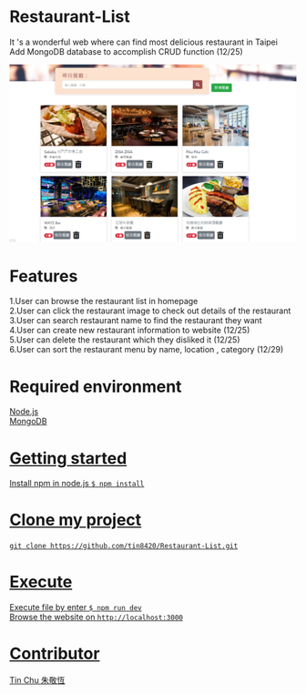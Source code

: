 # Restaurant-List
It 's a wonderful web where can find most delicious restaurant in Taipei<br>
Add MongoDB database to accomplish CRUD function (12/25)<br>


![abc](https://github.com/tin8420/Restaurant-List/blob/master/%E9%A4%90%E5%BB%B3%E6%B8%85%E5%96%AE.png)

# Features
1.User can browse the restaurant list in homepage <br>
2.User can click the restaurant image to check out details of the restaurant <br>
3.User can search restaurant name to find the restaurant they want <br>
4.User can create new restaurant information to website  (12/25) <br>
5.User can delete the restaurant which they disliked it (12/25) <br>
6.User can sort the restaurant menu by name, location , category  (12/29)<br>

#  Required environment
<a href="https://nodejs.org/en/">Node.js <br>
 <a href="https://www.mongodb.com/">MongoDB
   


# Getting started 
Install npm in node.js
  <code>$ npm install</code> <br>
 
# Clone my project 
`git clone https://github.com/tin8420/Restaurant-List.git`
# Execute 
Execute file by enter 
<code>$ npm run dev</code>
<br>
Browse the website on
<code>http://localhost:3000</code>

# Contributor
Tin Chu 朱敬恆


